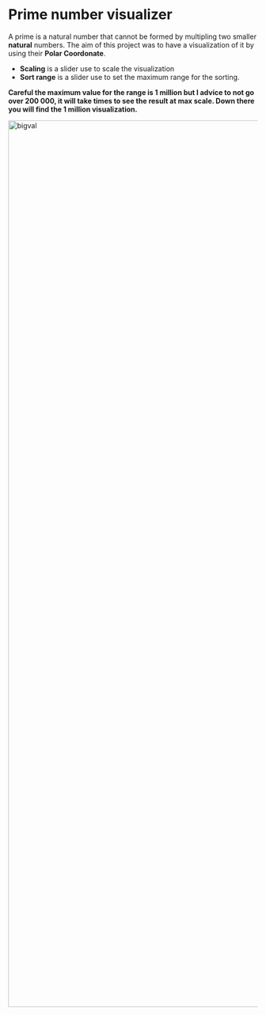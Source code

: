 # Prime number visualizer

A prime is a natural number that cannot be formed by multipling two smaller **natural** numbers. The aim of this project was to have a visualization of it by using their **Polar Coordonate**.

* **Scaling** is a slider use to scale the visualization
* **Sort range** is a slider use to set the maximum range for the sorting. 

__Careful the maximum value for the range is 1 million but I advice to not go over 200 000, it will take times to see the result at max scale. Down there you will find the 1 million visualization.__



<img width="1792" alt="bigval" src="https://user-images.githubusercontent.com/54432911/76540503-a8079880-649b-11ea-95d8-e5e943129c5b.png">
